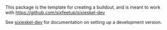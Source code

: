 This package is the template for creating a buildout, and is meant to work with https://github.com/sixfeetup/sixieskel-dev

See [sixieskel-dev](https://github.com/sixfeetup/sixieskel-dev) for documentation on setting up a development version.